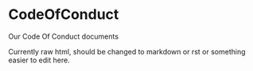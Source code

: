 CodeOfConduct
=============

Our Code Of Conduct documents

Currently raw html, should be changed to markdown or rst or something easier to edit here.
